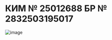 # КИМ № 25012688 БР № 2832503195017 

![image](https://user-images.githubusercontent.com/70198995/176993030-42fe9b20-5d52-45f6-b0bc-9504579fd13b.png)

